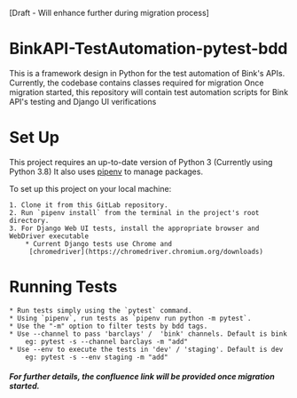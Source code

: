 [Draft - Will enhance further during migration process]

# BinkAPI-TestAutomation-pytest-bdd
This is a framework design in Python for the test automation of Bink's APIs.
Currently, the codebase contains classes required for migration
Once migration started, this repository will contain test automation scripts for Bink API's testing 
and Django UI verifications

#  Set Up
This project requires an up-to-date version of Python 3 (Currently using Python 3.8)
 It also uses [pipenv](https://pipenv.readthedocs.io/) to manage packages.

To set up this project on your local machine:

    1. Clone it from this GitLab repository.
    2. Run `pipenv install` from the terminal in the project's root directory.
    3. For Django Web UI tests, install the appropriate browser and WebDriver executable
        * Current Django tests use Chrome and
         [chromedriver](https://chromedriver.chromium.org/downloads) 
       
# Running Tests
    * Run tests simply using the `pytest` command.
    * Using `pipenv`, run tests as `pipenv run python -m pytest`.
    * Use the "-m" option to filter tests by bdd tags.
    * Use --channel to pass 'barclays' /  'bink' channels. Default is bink
        eg: pytest -s --channel barclays -m "add"
    * Use --env to execute the tests in 'dev' / 'staging'. Default is dev
        eg: pytest -s --env staging -m "add"
        
#####   For further details, the confluence link will be provided once migration started.